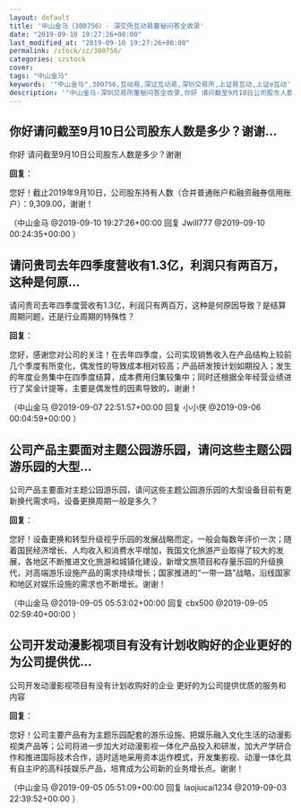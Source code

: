 ```yaml
---
layout: default
title: '中山金马（300756）- 深交所互动易董秘问答全收录'
date: "2019-09-10 19:27:26+00:00"
last_modified_at: "2019-09-10 19:27:26+00:00"
permalink: /stock/sz/300756/
categories: szstock
cover: 
tags: "中山金马"
keywords: '"中山金马",300756,互动易,深证互动易,深圳交易所,上证易互动,上证e互动'
description: '"中山金马-深圳交易所董秘问答全收录,你好 请问截至9月10日公司股东人数是多少？谢谢"'
---
```


## 你好请问截至9月10日公司股东人数是多少？谢谢...

你好 请问截至9月10日公司股东人数是多少？谢谢

**回复**：

您好！截止2019年9月10日，公司股东持有人数（合并普通账户和融资融券信用账户）：9,309.00，谢谢！ 

（中山金马  @2019-09-10 19:27:26+00:00 回复 Jwill777  @2019-09-10 00:24:35+00:00 ）

## 请问贵司去年四季度营收有1.3亿，利润只有两百万，这种是何原...

请问贵司去年四季度营收有1.3亿，利润只有两百万，这种是何原因导致？是结算周期问题，还是行业周期的特殊性？

**回复**：

您好，感谢您对公司的关注！在去年四季度，公司实现销售收入在产品结构上较前几个季度有所变化，偶发性的导致成本相对较高；产品研发按计划如期投入；发生的年度业务集中在四季度结算，成本费用归集较集中；同时还根据全年经营业绩进行了奖金计提等，主要是偶发性的因素导致的，谢谢！ 

（中山金马  @2019-09-07 22:51:57+00:00 回复 小小侠  @2019-09-06 00:04:59+00:00 ）

## 公司产品主要面对主题公园游乐园，请问这些主题公园游乐园的大型...

公司产品主要面对主题公园游乐园，请问这些主题公园游乐园的大型设备目前有更新换代需求吗，设备更换周期一般是多久？

**回复**：

您好！设备更换和转型升级视乎乐园的发展战略而定，一般会每数年评价一次；随着国民经济增长、人均收入和消费水平增加，我国文化旅游产业取得了较大的发展，各地区不断推进文化旅游和城镇化建设，新增文旅项目和存量乐园的升级换代，对高端游乐设施产品的需求持续增长；国家推进的“一带一路”战略，沿线国家和地区对娱乐设施的需求也不断增长。谢谢！ 

（中山金马  @2019-09-05 05:53:02+00:00 回复 cbx500  @2019-09-05 02:59:40+00:00 ）

## 公司开发动漫影视项目有没有计划收购好的企业更好的为公司提供优...

公司开发动漫影视项目有没有计划收购好的企业 更好的为公司提供优质的服务和内容

**回复**：

您好！公司主要产品有为主题乐园配套的游乐设施、把娱乐融入文化生活的动漫影视类产品等；公司将进一步加大对动漫影视一体化产品投入和研发，加大产学研合作和推进国际技术合作，适时适地采用资本运作模式，开发集影视、动漫一体化具有自主IP的高科技娱乐产品，培育成为公司新的业务增长点。谢谢！ 

（中山金马  @2019-09-05 05:51:09+00:00 回复 laojiucai1234  @2019-09-03 22:39:52+00:00 ）

